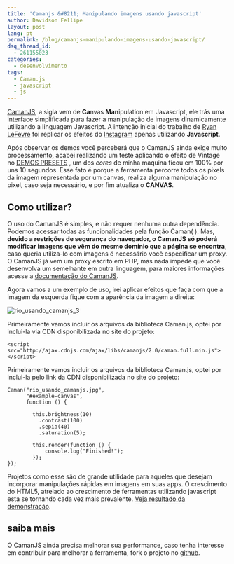 ```yaml
---
title: 'Camanjs &#8211; Manipulando imagens usando javascript'
author: Davidson Fellipe
layout: post
lang: pt
permalink: /blog/camanjs-manipulando-imagens-usando-javascript/
dsq_thread_id:
  - 261155023
categories:
  - desenvolvimento
tags:
  - Caman.js
  - javascript
  - js
---
```

[CamanJS][1], a sigla vem de **Ca**nvas **Man**ipulation em Javascript, ele trás uma interface simplificada para fazer a manipulação de imagens dinamicamente utilizando a linguagem Javascript. A intenção inicial do trabalho de [Ryan LeFevre][2] foi replicar os efeitos do [Instagram][3] apenas utilizando **Javascript**.

[1]: http://camanjs.com/
[2]: http://twitter.com/MeltingIce
[3]: http://instagr.am/

Após observar os demos você perceberá que o CamanJS ainda exige muito processamento, acabei realizando um teste aplicando o efeito de Vintage no [DEMOS PRESETS][4] , um dos *cores* de minha maquina ficou em 100% por uns 10 segundos. Esse fato é porque a ferramenta percorre todos os pixels da imagem representada por um canvas, realiza alguma manipulação no pixel, caso seja necessário, e por fim atualiza o **CANVAS**.

 [4]: http://camanjs.com/examples/presets

## Como utilizar?

O uso do CamanJS é simples, e não requer nenhuma outra dependência. Podemos acessar todas as funcionalidades pela função Caman( ). Mas, **devido a restrições de segurança do navegador, o CamanJS só poderá modificar imagens que vêm do mesmo domínio que a página se encontra**, caso queria utiliza-lo com imagens é necessário você especificar um proxy. O CamanJS já vem um proxy escrito em PHP, mas nada impede que você desenvolva um semelhante em outra linguagem, para maiores informações acesse a [documentação do CamanJS][5].

 [5]: http://camanjs.com/docs

Agora vamos a um exemplo de uso, irei aplicar efeitos que faça com que a imagem da esquerda fique com a aparência da imagem a direita:

![][6]

 [6]: /assets/img/rio_usando_camanjs_3.png "rio_usando_camanjs_3"

Primeiramente vamos incluir os arquivos da biblioteca Caman.js, optei por inclui-la via CDN disponibilizada no site do projeto:

    <script src="http://ajax.cdnjs.com/ajax/libs/camanjs/2.0/caman.full.min.js"></script>


Primeiramente vamos incluir os arquivos da biblioteca Caman.js, optei por inclui-la pelo link da CDN disponibilizada no site do projeto:

    Caman("rio_usando_camanjs.jpg",
          "#example-canvas",
          function () {

            this.brightness(10)
              .contrast(100)
              .sepia(40)
              .saturation(5);

            this.render(function () {
                console.log("Finished!");
            });
    });

Projetos como esse são de grande utilidade para aqueles que desejam incorporar manipulações rápidas em imagens em suas apps. O crescimento do HTML5, atrelado ao crescimento de ferramentas utilizando javascript esta se tornando cada vez mais prevalente. [Veja resultado da demonstração][7].

 [7]: http://fellipe.com/demos/camanjs/index.html

## saiba mais

O CamanJS ainda precisa melhorar sua performance, caso tenha interesse em contribuir para melhorar a ferramenta, fork o projeto no [github][8].

 [8]: https://github.com/meltingice/CamanJS